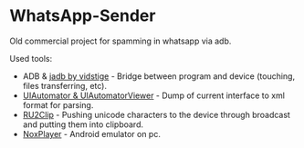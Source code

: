# WhatsApp-Sender
Old commercial project for spamming in whatsapp via adb.

Used tools:
* ADB & [jadb by vidstige](https://github.com/vidstige/jadb) - Bridge between program and device (touching, files transferring, etc).
* [UIAutomator & UIAutomatorViewer](https://developer.android.com/training/testing/ui-automator) - Dump of current interface to xml format for parsing.
* [RU2Clip](https://github.com/TheQmaks/RU2Clip) - Pushing unicode characters to the device through broadcast and putting them into clipboard.
* [NoxPlayer](https://www.bignox.com/) - Android emulator on pc.

